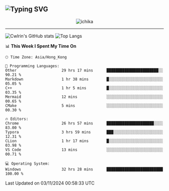 ![Typing SVG](https://readme-typing-svg.demolab.com?font=Jost&size=24&pause=1000&color=7799EE&vCenter=true&multiline=true&random=false&width=435&height=100&lines=Hi+there;I'm+Sakurakouji+Nanaha;You+can+also+tell+me+Cwlrin%E2%98%86)
---
<p align="center">
  <img src="https://image.cwlrin.wiki/images/2024/06/17/Happy-Birthday2023---.png" alt="ichika" border="0" />
</p>

---
![Cwlrin's GitHub stats](https://github-readme-stats.vercel.app/api?username=cwlrin&show_icons=true&theme=buefy)
![Top Langs](https://github-readme-stats.vercel.app/api/top-langs/?username=cwlrin&layout=compact&hide=html,css)

<!--START_SECTION:waka-->
📊 **This Week I Spent My Time On** 

```text
🕑︎ Time Zone: Asia/Hong_Kong

💬 Programming Languages: 
Other                    29 hrs 17 mins      ███████████████████████░░   90.21 % 
Markdown                 1 hr 38 mins        █░░░░░░░░░░░░░░░░░░░░░░░░   05.05 % 
C++                      1 hr 5 mins         █░░░░░░░░░░░░░░░░░░░░░░░░   03.35 % 
Mermaid                  12 mins             ░░░░░░░░░░░░░░░░░░░░░░░░░   00.65 % 
CMake                    5 mins              ░░░░░░░░░░░░░░░░░░░░░░░░░   00.30 % 

🔥 Editors: 
Chrome                   26 hrs 57 mins      █████████████████████░░░░   83.00 % 
Typora                   3 hrs 59 mins       ███░░░░░░░░░░░░░░░░░░░░░░   12.31 % 
CLion                    1 hr 17 mins        █░░░░░░░░░░░░░░░░░░░░░░░░   03.98 % 
VS Code                  13 mins             ░░░░░░░░░░░░░░░░░░░░░░░░░   00.71 % 

💻 Operating System: 
Windows                  32 hrs 28 mins      █████████████████████████   100.00 % 
```


 Last Updated on 03/11/2024 00:58:33 UTC
<!--END_SECTION:waka-->
